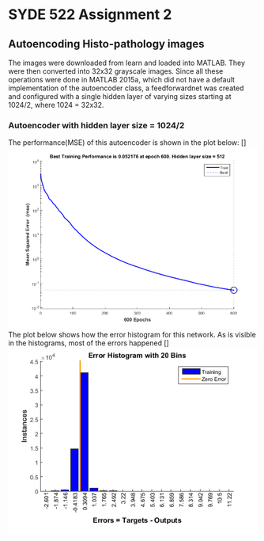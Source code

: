 # SYDE 522 Assignment 2
## Autoencoding Histo-pathology images
The images were downloaded from learn and loaded into MATLAB. They were then converted into 32x32 grayscale images. Since all these operations were done in MATLAB 2015a, which did not have a default implementation of the autoencoder class, a feedforwardnet was created and configured with a single hidden layer of varying sizes starting at 1024/2, where 1024 = 32x32.
### Autoencoder with hidden layer size = 1024/2
The performance(MSE) of this autoencoder is shown in the plot below:
[]![MSE peformance for hidden layer size = 512](hl_512_mse.png)
The plot below shows how the error histogram for this network. As is visible in the histograms, most of the errors happened
[]![MSE peformance for hidden layer size = 512](hl_512_error.png)
